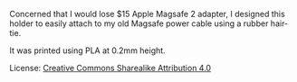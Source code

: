 Concerned that I would lose $15 Apple Magsafe 2 adapter, I designed this holder
to easily attach to my old Magsafe power cable using a rubber hair-tie.

It was printed using PLA at 0.2mm height. 

License: [Creative Commons Sharealike Attribution 4.0](https://creativecommons.org/licenses/by-sa/4.0/)
